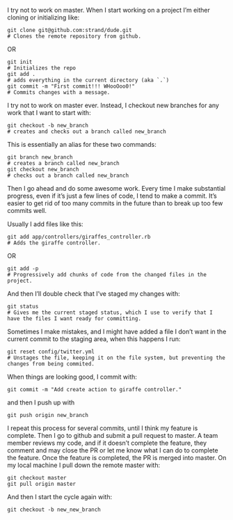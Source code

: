 I try not to work on master. When I start working on a project I’m either cloning or initializing like:

``` shell
git clone git@github.com:strand/dude.git
# Clones the remote repository from github.
```

OR

``` shell
git init
# Initializes the repo
git add .
# adds everything in the current directory (aka `.`)
git commit -m "First commit!!! WHooOoo0!"
# Commits changes with a message.
```

I try not to work on master ever. Instead, I checkout new branches for any work that I want to start with:

``` shell
git checkout -b new_branch
# creates and checks out a branch called new_branch
```

This is essentially an alias for these two commands:

``` shell
git branch new_branch
# creates a branch called new_branch
git checkout new_branch
# checks out a branch called new_branch
```

Then I go ahead and do some awesome work. Every time I make substantial progress, even if it’s just a few lines of code, I tend to make a commit. It’s easier to get rid of too many commits in the future than to break up too few commits well.

Usually I add files like this:

``` shell
git add app/controllers/giraffes_controller.rb
# Adds the giraffe controller.
```

OR

``` shell
git add -p
# Progressively add chunks of code from the changed files in the project.
```

And then I’ll double check that I’ve staged my changes with:

``` shell
git status
# Gives me the current staged status, which I use to verify that I have the files I want ready for committing.
```

Sometimes I make mistakes, and I might have added a file I don’t want in the current commit to the staging area, when this happens I run:

``` shell
git reset config/twitter.yml
# Unstages the file, keeping it on the file system, but preventing the changes from being commited.
```

When things are looking good, I commit with:

``` shell
git commit -m "Add create action to giraffe controller."
```

and then I push up with

``` shell
git push origin new_branch
```

I repeat this process for several commits, until I think my feature is complete. Then I go to github and submit a pull request to master. A team member reviews my code, and if it doesn’t complete the feature, they comment and may close the PR or let me know what I can do to complete the feature. Once the feature is completed, the PR is merged into master. On my local machine I pull down the remote master with:

``` shell
git checkout master
git pull origin master
```

And then I start the cycle again with:

``` shell
git checkout -b new_new_branch
```
